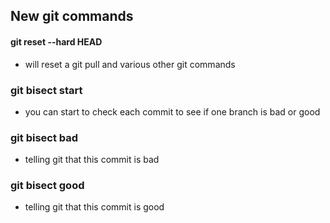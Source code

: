 ## New git commands

#### git reset --hard HEAD
- will reset a git pull and various other git commands

### git bisect start
- you can start to check each commit to see if one branch is bad or good

### git bisect bad
- telling git that this commit is bad

### git bisect good
- telling git that this commit is good

